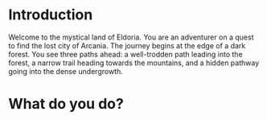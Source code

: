 # Introduction

Welcome to the mystical land of Eldoria. You are an adventurer on a quest to find the lost city of Arcania. The journey begins at the edge of a dark forest. You see three paths ahead: a well-trodden path leading into the forest, a narrow trail heading towards the mountains, and a hidden pathway going into the dense undergrowth.

# What do you do?

